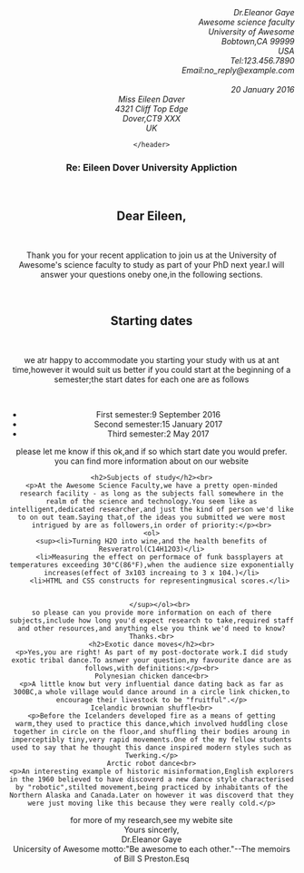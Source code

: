 <!DOCTYPE html>
<html lang="en">

<head>
    <meta charset="UTF-8">
    <meta http-equiv="X-UA-Compatible" content="IE=edge">
    <meta name="viewport" content="width=device-width, initial-scale=1.0">
    <title>Document</title>
    <header>
        <address align ="right">
            Dr.Eleanor Gaye<br>
            Awesome science faculty<br>
            University of Awesome<br>
            Bobtown,CA 99999<br>
            USA<br>
            Tel:123.456.7890<br>
            Email:no_reply@example.com<br><br>
            20 January 2016
        </address>
        <address>
            Miss Eileen Daver<br>
            4321 Cliff Top Edge<br>
            Dover,CT9 XXX<br>
            UK
        </address>

    </header>
</head>

<body>
    <h3>Re: Eileen Dover University Appliction</h3><br>
    <h2>Dear Eileen,</h2><br>
    <p>Thank you for your recent application to join us at the University of Awesome's science faculty to study as part of your PhD next year.I will answer your questions oneby one,in the following sections.</p><br>
    <h2>Starting dates</h2><br>
    <p>we atr happy to accommodate you starting your study with us at ant time,however it would suit us better if you could start at the beginning of a semester;the start dates for each one are as follows </p><br>
    <ul>
        <li>First semester:9 September 2016</li>
        <li>Second semester:15 January 2017</li>
        <li>Third semester:2 May 2017</li>
    </ul>
    please let me know if this ok,and if so which start date you would prefer.<br>
    you can find more information about on our website<br>
    
    <h2>Subjects of study</h2><br>
    <p>At the Awesome Science Faculty,we have a pretty open-minded research facility - as long as the subjects fall somewhere in the realm of the science and technology.You seem like as intelligent,dedicated researcher,and just the kind of person we'd like to on out team.Saying that,of the ideas you submitted we were most intrigued by are as followers,in order of priority:</p><br>
    <ol>
    <sup><li>Turning H2O into wine,and the health benefits of Resveratrol(C14H12O3)</li>
        <li>Measuring the effect on performace of funk bassplayers at temperatures exceeding 30°C(86°F),when the audience size exponentially increases(effect of 3x103 increaing to 3 x 104.)</li>
        <li>HTML and CSS constructs for representingmusical scores.</li>
    
        
        </sup></ol><br>
    so please can you provide more information on each of there subjects,include how long you'd expect research to take,required staff and other resources,and anything else you think we'd need to know?Thanks.<br>
    <h2>Exotic dance moves</h2><br>
    <p>Yes,you are right! As part of my post-doctorate work.I did study exotic tribal dance.To asnwer your question,my favourite dance are as follows,with definitions:</p><br>
    Polynesian chicken dance<br>
    <p>A little know but very influential dance dating back as far as 300BC,a whole village would dance around in a circle link chicken,to encourage their livestock to be "fruitful".</p>
    Icelandic brownian shuffle<br>
    <p>Before the Icelanders developed fire as a means of getting warm,they used to practice this dance,which involved huddling close together in circle on the floor,and shuffling their bodies aroung in imperceptibly tiny,very rapid movements.One of the my fellow students used to say that he thought this dance inspired modern styles such as Twerking.</p>
    Arctic robot dance<br>
    <p>An interesting example of historic misinformation,English explorers in the 1960 believed to have discoverd a new dance style characterised by "robotic",stilted movement,being practiced by inhabitants of the Northern Alaska and Canada.Later on however it was discoverd that they were just moving like this because they were really cold.</p>
    
<footer>
    for more of my research,see my webite site<br>
    Yours sincerly,<br>
    Dr.Eleanor Gaye<br>
    Unicersity of Awesome motto:"Be awesome to each other."--The memoirs of Bill S Preston.Esq
    </footer>


</body>

</html>
